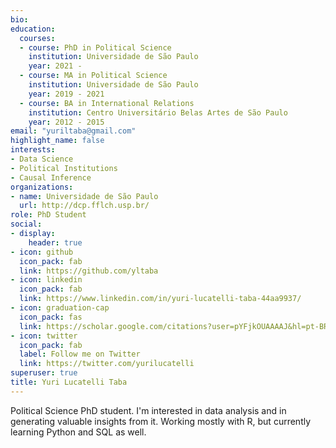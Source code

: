 ```yaml
---
bio:
education:
  courses:
  - course: PhD in Political Science
    institution: Universidade de São Paulo
    year: 2021 -
  - course: MA in Political Science
    institution: Universidade de São Paulo
    year: 2019 - 2021
  - course: BA in International Relations
    institution: Centro Universitário Belas Artes de São Paulo
    year: 2012 - 2015
email: "yuriltaba@gmail.com"
highlight_name: false
interests:
- Data Science
- Political Institutions
- Causal Inference
organizations:
- name: Universidade de São Paulo
  url: http://dcp.fflch.usp.br/
role: PhD Student
social:
- display:
    header: true
- icon: github
  icon_pack: fab
  link: https://github.com/yltaba
- icon: linkedin
  icon_pack: fab
  link: https://www.linkedin.com/in/yuri-lucatelli-taba-44aa9937/
- icon: graduation-cap
  icon_pack: fas
  link: https://scholar.google.com/citations?user=pYFjkOUAAAAJ&hl=pt-BR
- icon: twitter
  icon_pack: fab
  label: Follow me on Twitter
  link: https://twitter.com/yurilucatelli
superuser: true
title: Yuri Lucatelli Taba
---
```


Political Science PhD student. I'm interested in data analysis and in generating valuable insights from it. Working mostly with R, but currently learning Python and SQL as well.
